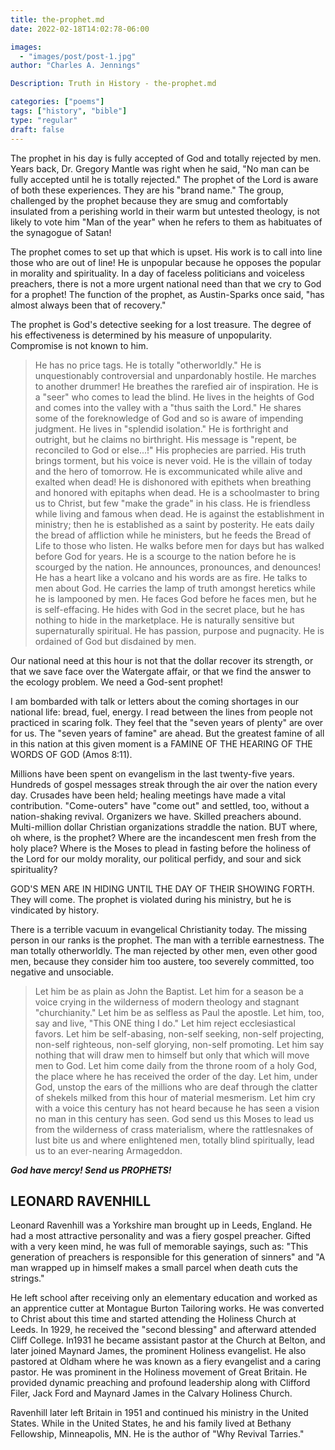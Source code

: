 ```yaml
---
title: the-prophet.md
date: 2022-02-18T14:02:78-06:00

images:
  - "images/post/post-1.jpg"
author: "Charles A. Jennings"

Description: Truth in History - the-prophet.md

categories: ["poems"]
tags: ["history", "bible"]
type: "regular"
draft: false
---
```


The prophet in his day is fully accepted of God and totally rejected by men. Years back, Dr. Gregory Mantle was right when he said, "No man can be fully accepted until he is totally rejected." The prophet of the Lord is aware of both these experiences. They are his "brand name." The group, challenged by the prophet because they are smug and comfortably insulated from a perishing world in their warm but untested theology, is not likely to vote him "Man of the year" when he refers to them as habituates of the synagogue of Satan!

The prophet comes to set up that which is upset. His work is to call into line those who are out of line! He is unpopular because he opposes the popular in morality and spirituality. In a day of faceless politicians and voiceless preachers, there is not a more urgent national need than that we cry to God for a prophet! The function of the prophet, as Austin-Sparks once said, "has almost always been that of recovery."

The prophet is God's detective seeking for a lost treasure. The degree of his effectiveness is determined by his measure of unpopularity. Compromise is not known to him.
 
>He has no price tags.
>He is totally "otherworldly."
>He is unquestionably controversial and unpardonably hostile.
>He marches to another drummer!
>He breathes the rarefied air of inspiration.
>He is a "seer" who comes to lead the blind.
>He lives in the heights of God and comes into the valley with a "thus saith the Lord."
>He shares some of the foreknowledge of God and so is aware of impending judgment.
>He lives in "splendid isolation."
>He is forthright and outright, but he claims no birthright.
>His message is "repent, be reconciled to God or else...!"
>His prophecies are parried.
>His truth brings torment, but his voice is never void.
>He is the villain of today and the hero of tomorrow.
>He is excommunicated while alive and exalted when dead!
>He is dishonored with epithets when breathing and honored with epitaphs when dead.
>He is a schoolmaster to bring us to Christ, but few "make the grade" in his class.
>He is friendless while living and famous when dead.
>He is against the establishment in ministry; then he is established as a saint by posterity.
>He eats daily the bread of affliction while he ministers, but he feeds the Bread of Life to those who listen.
>He walks before men for days but has walked before God for years.
>He is a scourge to the nation before he is scourged by the nation.
>He announces, pronounces, and denounces!
>He has a heart like a volcano and his words are as fire.
>He talks to men about God.
>He carries the lamp of truth amongst heretics while he is lampooned by men.
>He faces God before he faces men, but he is self-effacing.
>He hides with God in the secret place, but he has nothing to hide in the marketplace.
>He is naturally sensitive but supernaturally spiritual.
>He has passion, purpose and pugnacity.
>He is ordained of God but disdained by men.

Our national need at this hour is not that the dollar recover its strength, or that we save face over the Watergate affair, or that we find the answer to the ecology problem. We need a God-sent prophet!

I am bombarded with talk or letters about the coming shortages in our national life: bread, fuel, energy. I read between the lines from people not practiced in scaring folk. They feel that the "seven years of plenty" are over for us. The "seven years of famine" are ahead. But the greatest famine of all in this nation at this given moment is a FAMINE OF THE HEARING OF THE WORDS OF GOD (Amos 8:11).
 
Millions have been spent on evangelism in the last twenty-five years. Hundreds of gospel messages streak through the air over the nation every day. Crusades have been held; healing meetings have made a vital contribution. "Come-outers" have "come out" and settled, too, without a nation-shaking revival. Organizers we have. Skilled preachers abound. Multi-million dollar Christian organizations straddle the nation. BUT where, oh where, is the prophet? Where are the incandescent men fresh from the holy place? Where is the Moses to plead in fasting before the holiness of the Lord for our moldy morality, our political perfidy, and sour and sick spirituality?

GOD'S MEN ARE IN HIDING UNTIL THE DAY OF THEIR SHOWING FORTH. They will come. The prophet is violated during his ministry, but he is vindicated by history.

There is a terrible vacuum in evangelical Christianity today. The missing person in our ranks is the prophet. The man with a terrible earnestness. The man totally otherworldly. The man rejected by other men, even other good men, because they consider him too austere, too severely committed, too negative and unsociable.

>Let him be as plain as John the Baptist.
>Let him for a season be a voice crying in the wilderness of modern theology and stagnant "churchianity."
>Let him be as selfless as Paul the apostle.
>Let him, too, say and live, "This ONE thing I do."
>Let him reject ecclesiastical favors.
>Let him be self-abasing, non-self seeking, non-self projecting, non-self righteous, non-self glorying, non-self promoting.
>Let him say nothing that will draw men to himself but only that which will move men to God.
>Let him come daily from the throne room of a holy God, the place where he has received the order of the day.
>Let him, under God, unstop the ears of the millions who are deaf through the clatter of shekels milked from this hour of material mesmerism.
>Let him cry with a voice this century has not heard because he has seen a vision no man in this century has seen. God send us this Moses to lead us from the wilderness of crass materialism, where the rattlesnakes of lust bite us and where enlightened men, totally blind spiritually, lead us to an ever-nearing Armageddon.

***God have mercy! Send us PROPHETS!***

## LEONARD RAVENHILL

Leonard Ravenhill was a Yorkshire man brought up in Leeds, England.  He had a most attractive personality and was a fiery gospel preacher.  Gifted with a very keen mind, he was full of memorable sayings, such as: "This generation of preachers is responsible for this generation of sinners" and "A man wrapped up in himself makes a small parcel when death cuts the strings."

He left school after receiving only an elementary education and worked as an apprentice cutter at Montague Burton Tailoring works.  He was converted to Christ about this time and started attending the Holiness Church at Leeds. In 1929, he received the "second blessing" and afterward attended Cliff College.  In1931 he became assistant pastor at the Church at Belton, and later joined Maynard James, the prominent Holiness evangelist. He also pastored at Oldham where he was known as a fiery evangelist and a caring pastor.  He was prominent in the Holiness movement of  Great Britain.  He provided dynamic preaching and profound leadership along with Clifford Filer, Jack Ford and Maynard James in the Calvary Holiness Church.

Ravenhill later left Britain in 1951 and continued his ministry in the United States.  While in the United States, he and his family lived at Bethany Fellowship, Minneapolis, MN.  He is the author of "Why Revival Tarries."
